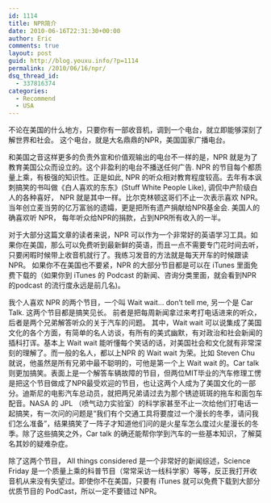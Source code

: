 ```yaml
---
id: 1114
title: NPR简介
date: 2010-06-16T22:31:30+00:00
author: Eric
comments: true
layout: post
guid: http://blog.youxu.info/?p=1114
permalink: /2010/06/16/npr/
dsq_thread_id:
  - 337816374
categories:
  - Recommend
  - USA
---
```

不论在美国的什么地方，只要你有一部收音机，调到一个电台，就立即能够深刻了解世界和社会。 这个电台，就是大名鼎鼎的NPR，美国国家广播电台。

和美国之音这样更多的负责外宣和价值观输出的电台不一样的是，NPR 就是为了教育美国公众而设立的。这个非盈利的电台不播送任何广告. NPR 的节目每个都质量上乘，有极强的知识性。正是如此, NPR 的听众相对教育程度较高。去年有本讽刺搞笑的书叫做《白人喜欢的东东》(Stuff White People Like), 调侃中产阶级白人的各种喜好， NPR 就是其中一样。比尔克林顿这哥们不止一次表示喜欢 NPR。 当年创立麦当劳的亿万富翁的遗孀，更是把所有遗产捐献给NPR基金会. 美国人的确喜欢听 NPR， 每年听众给NPR的捐款，占到NPR所有收入的一半。
  
对于大部分这篇文章的读者来说，NPR 可以作为一个非常好的英语学习工具。如果你在美国，那么可以免费听到最新鲜的英语，而且一点不需要专门花时间去听，只要闲暇时候带上收音机就行了。我练习发音的方法就是每天开车的时候跟读 NPR。 如果你不在美国也不要紧，NPR 的大部分节目都是可以在 iTunes 里面免费下载的（如果你到 iTunes 的 Podcast 的新闻、咨询分类里面，就会看到NPR的podcast 的流行度永远是前几名)。

我个人喜欢 NPR 的两个节目，一个叫 Wait wait&#8230; don&#8217;t tell me, 另一个是 Car Talk. 这两个节目都是搞笑见长。 前者是把每周新闻拿过来考打电话进来的听众，后者是两个兄弟解答听众的关于汽车的问题。 其中，Wait wait 可以说集成了美国文化的各个方面，有简单的名人访谈，有所有的美式幽默，有对政治和社会新闻的插科打诨。基本上 Wait wait 能听懂每个笑话的话，对美国社会和文化就有非常深刻的理解了。而一般的名人，都以上NPR 的 Wait wait 为荣。比如 Steven Chu 就说，他虽然是所有兄弟中最不聪明的，可他是第一个上 Wait wait 的。Car talk 则更加搞笑。表面上是一个解答车辆故障的节目，但两位MIT毕业的汽车修理工愣是把这个节目做成了NPR最受欢迎的节目，也让这两个人成为了美国文化的一部分。迪斯尼的电影汽车总动员，就把两兄弟请过去为那个锈迹斑斑的拖车和面包车配音。NASA 的 JPL （喷气动力实验室）的科学家甚至不止一次给他们打电话一起搞笑，有一次问的问题是“我们有个交通工具将要度过一个漫长的冬季，请问我们怎么准备”，结果搞笑了一阵子才知道他们问的是火星车怎么度过火星漫长的冬季。除了这些搞笑之外，Car talk 的确还能帮你学到汽车的一些基本知识，了解莫名其妙的疑难杂症。

除了这两个节目， All things considered 是一个非常好的新闻综述，Science Friday 是一个质量上乘的科普节目（常常采访一线科学家）等等，反正我打开收音机从来没有失望过。即使你不在美国，只要有 iTunes 就可以免费下载到大部分优质节目的 PodCast，所以一定不要错过 NPR。